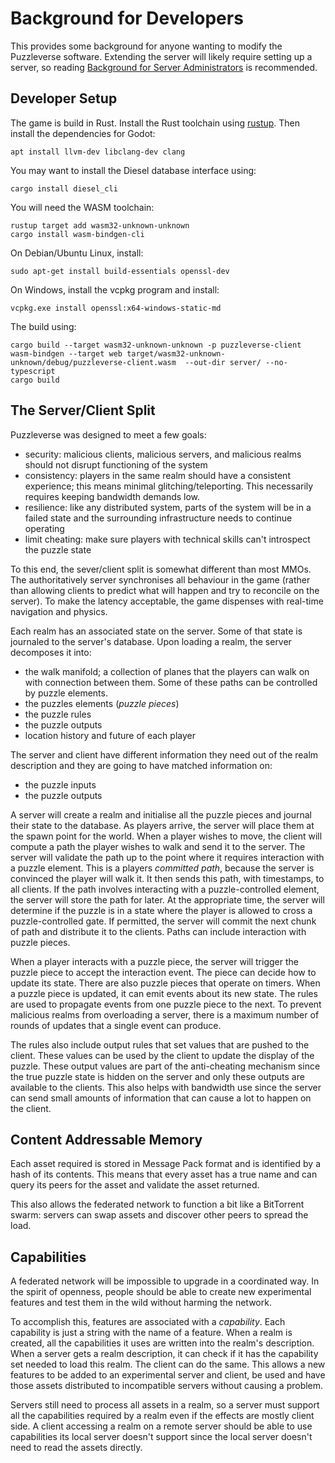 # Background for Developers
This provides some background for anyone wanting to modify the Puzzleverse
software. Extending the server will likely require setting up a server, so
reading [Background for Server Administrators](background-admin.md) is
recommended.

## Developer Setup
The game is build in Rust. Install the Rust toolchain using
[rustup](https://rustup.rs/). Then install the dependencies for Godot:

    apt install llvm-dev libclang-dev clang

You may want to install the Diesel database interface using:

    cargo install diesel_cli

You will need the WASM toolchain:

    rustup target add wasm32-unknown-unknown
    cargo install wasm-bindgen-cli

On Debian/Ubuntu Linux, install:

    sudo apt-get install build-essentials openssl-dev

On Windows, install the vcpkg program and install:

    vcpkg.exe install openssl:x64-windows-static-md

The build using:

    cargo build --target wasm32-unknown-unknown -p puzzleverse-client
    wasm-bindgen --target web target/wasm32-unknown-unknown/debug/puzzleverse-client.wasm  --out-dir server/ --no-typescript
    cargo build

## The Server/Client Split
Puzzleverse was designed to meet a few goals:

- security: malicious clients, malicious servers, and malicious realms should not disrupt functioning of the system
- consistency: players in the same realm should have a consistent experience; this means minimal glitching/teleporting. This necessarily requires keeping bandwidth demands low.
- resilience:  like any distributed system, parts of the system will be in a failed state and the surrounding infrastructure needs to continue operating
- limit cheating: make sure players with technical skills can't introspect the puzzle state

To this end, the sever/client split is somewhat different than most MMOs. The authoritatively server synchronises all behaviour in the game (rather than allowing clients to predict what will happen and try to reconcile on the server). To make the latency acceptable, the game dispenses with real-time navigation and physics.

Each realm has an associated state on the server. Some of that state is journaled to the server's database. Upon loading a realm, the server decomposes it into:

- the walk manifold; a collection of planes that the players can walk on with connection between them. Some of these paths can be controlled by puzzle elements.
- the puzzles elements (_puzzle pieces_)
- the puzzle rules
- the puzzle outputs
- location history and future of each player

The server and client have different information they need out of the realm description and they are going to have matched information on:

- the puzzle inputs
- the puzzle outputs

A server will create a realm and initialise all the puzzle pieces and journal
their state to the database. As players arrive, the server will place them at
the spawn point for the world. When a player wishes to move, the client will
compute a path the player wishes to walk and send it to the server. The server
will validate the path up to the point where it requires interaction with a
puzzle element. This is a players _committed path_, because the server is
convinced the player will walk it. It then sends this path, with timestamps, to
all clients. If the path involves interacting with a puzzle-controlled element,
the server will store the path for later. At the appropriate time, the server
will determine if the puzzle is in a state where the player is allowed to cross
a puzzle-controlled gate. If permitted, the server will commit the next chunk
of path and distribute it to the clients. Paths can include interaction with
puzzle pieces.

When a player interacts with a puzzle piece, the server will trigger the puzzle
piece to accept the interaction event. The piece can decide how to update its
state. There are also puzzle pieces that operate on timers. When a puzzle piece
is updated, it can emit events about its new state. The rules are used to
propagate events from one puzzle piece to the next. To prevent malicious realms
from overloading a server, there is a maximum number of rounds of updates that
a single event can produce.

The rules also include output rules that set values that are pushed to the
client. These values can be used by the client to update the display of the
puzzle. These output values are part of the anti-cheating mechanism since the
true puzzle state is hidden on the server and only these outputs are available
to the clients. This also helps with bandwidth use since the server can send
small amounts of information that can cause a lot to happen on the client.

## Content Addressable Memory
Each asset required is stored in Message Pack format and is identified by a
hash of its contents. This means that every asset has a true name and can query
its peers for the asset and validate the asset returned.

This also allows the federated network to function a bit like a BitTorrent
swarm: servers can swap assets and discover other peers to spread the load.

## Capabilities
A federated network will be impossible to upgrade in a coordinated way. In the
spirit of openness, people should be able to create new experimental features
and test them in the wild without harming the network.

To accomplish this, features are associated with a _capability_. Each
capability is just a string with the name of a feature. When a realm is
created, all the capabilities it uses are written into the realm's description.
When a server gets a realm description, it can check if it has the capability
set needed to load this realm. The client can do the same. This allows a new
features to be added to an experimental server and client, be used and have
those assets distributed to incompatible servers without causing a problem.

Servers still need to process all assets in a realm, so a server must support
all the capabilities required by a realm even if the effects are mostly client
side. A client accessing a realm on a remote server should be able to use
capabilities its local server doesn't support since the local server doesn't
need to read the assets directly.
